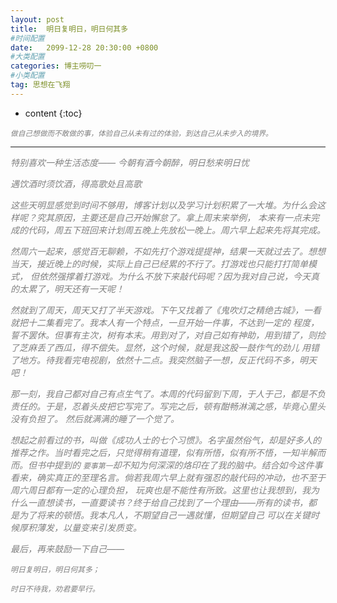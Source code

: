 ```yaml
---
layout: post
title:  明日复明日，明日何其多
#时间配置
date:   2099-12-28 20:30:00 +0800
#大类配置
categories: 博主唠叨一
#小类配置
tag: 思想在飞翔
---
```


* content
{:toc}


<small><i style="color:gray">做自己想做而不敢做的事，体验自己从未有过的体验，到达自己从未步入的境界。<i></small>

------------------------------------------------------------
特别喜欢一种生活态度——
今朝有酒今朝醉，明日愁来明日忧

遇饮酒时须饮酒，得高歌处且高歌

这些天明显感觉到时间不够用，博客计划以及学习计划积累了一大堆。为什么会这样呢？究其原因，主要还是自己开始懈怠了。拿上周末来举例，
本来有一点未完成的代码，周五下班回来计划周五晚上先放松一晚上。周六早上起来先将其完成。

然周六一起来，感觉百无聊赖，不如先打个游戏提提神，结果一天就过去了。想想当天，接近晚上的时候，实际上自己已经累的不行了。打游戏也只能打打简单模式，
但依然强撑着打游戏。为什么不放下来敲代码呢？因为我对自己说，今天真的太累了，明天还有一天呢！

然就到了周天，周天又打了半天游戏。下午又找着了《鬼吹灯之精绝古城》，一看就把十二集看完了。我本人有一个特点，一旦开始一件事，不达到一定的
程度，誓不罢休。但事有主次，树有本末。用到对了，对自己如有神助，用到错了，则捡了芝麻丢了西瓜，得不偿失。显然，这个时候，就是我这股一鼓作气的劲儿
用错了地方。待我看完电视剧，依然十二点。我突然脑子一想，反正代码不多，明天吧！

那一刻，我自己都对自己有点生气了。本周的代码留到下周，于人于己，都是不负责任的。于是，忍着头皮把它写完了。写完之后，顿有酣畅淋漓之感，毕竟心里头没有负担了。
然后就满满的睡了一个觉了。

想起之前看过的书，叫做《成功人士的七个习惯》。名字虽然俗气，却是好多人的推荐之作。当时看完之后，只觉得稍有道理，似有所悟，似有所不悟，一知半解而而。但书中提到的
`要事第一`却不知为何深深的烙印在了我的脑中。结合如今这件事看来，确实真正的至理名言。倘若我周六早上就有强忍的敲代码的冲动，也不至于周六周日都有一定的心理负担，
玩爽也是不能性有所致。这里也让我想到，我为什么一直想读书，一直要读书？终于给自己找到了一个理由——所有的读书，都是为了将来的顿悟。我本凡人，不期望自己一遇就懂，但期望自己
可以在关键时候厚积薄发，以量变来引发质变。

最后，再来鼓励一下自己——

`明日复明日，明日何其多；`

`时日不待我，劝君要早行。`




